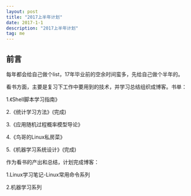 ```yaml
---
layout: post
title: "2017上半年计划"
date: 2017-1-1 
description: "2017上半年计划"
tag: me
---   
```


## 前言


每年都会给自己做个list，17年毕业前的空余时间蛮多，先给自己做个半年的。

看书方面，主要是复习下工作中要用到的技术，并学习总结组织成博客。书单：


1.《Shell脚本学习指南》

2.《统计学习方法》(完成)

3.《应用随机过程概率模型导论》

4.《鸟哥的Linux私房菜》

5.《机器学习系统设计》(完成)

作为看书的产出和总结，计划完成博客：

1.Linux学习笔记-Linux常用命令系列

2.机器学习系列







